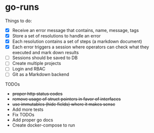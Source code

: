 # go-runs

Things to do:

- [x] Receive an error message that contains, name, message, tags
- [x] Store a set of resolutions to handle an error
- [x] Each resolution contains a set of steps (a markdown document) 
- [x] Each error triggers a session where operators can check what they executed and mark down results
- [ ] Sessions should be saved to DB
- [ ] Create multiple projects 
- [ ] Login and RBAC
- [ ] Git as a Markdown backend

TODOs
* <del>proper http status codes</del>
* <del>remove usage of struct pointers in favor of interfaces</del>
* <del>use immutables (hide fields) where it makes sense</del>
* Add more tests
* Fix TODOs
* Add proper go docs
* Create docker-compose to run